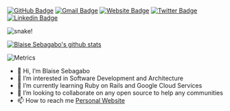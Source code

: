 [![GitHub Badge](https://img.shields.io/badge/-@blaiseAI-%23181717?style=flat&logo=github)](https://github.com/blaiseAI) [![Gmail Badge](https://img.shields.io/badge/-blaise@hellothe.re-c14438?style=flat&logo=Gmail&logoColor=white&link=mailto:blaise@hellothe.re)](mailto:blaise@hellothe.re) [![Website Badge](https://img.shields.io/website?color=0ab9e6&style=flat&up_message=seblaise.dev&url=http%3A%2F%2Fseblaise.dev%2F)](https://seblaise.dev) [![Twitter Badge](https://img.shields.io/badge/-@BlaiseSebagabo-1ca0f1?style=flat&labelColor=1ca0f1&logo=twitter&logoColor=white&link=https://twitter.com/BlaiseSebagabo)](https://twitter.com/BlaiseSebagabo) [![Linkedin Badge](https://img.shields.io/badge/-@blaise94-blue?style=flat&logo=Linkedin&logoColor=white&link=https://www.linkedin.com/in/blaise94/)](https://www.linkedin.com/in/blaise94/)

<picture>
 <source media="(prefers-color-scheme: dark)" srcset="https://raw.githubusercontent.com/blaiseAI/blaiseAI/output/github-contribution-grid-snake-dark.svg">
 <img alt="snake!" src="https://raw.githubusercontent.com/blaiseAI/suren-atoyan/output/github-contribution-grid-snake-light.svg">
</picture>


[![Blaise Sebagabo's github stats](https://github-readme-stats.vercel.app/api?username=blaiseAI&show_icons=true&theme=tokyonight&include_all_commits=true&count_private=true&hide=issues,contribs)](https://github.com/anuraghazra/github-readme-stats)

![Metrics](https://metrics.lecoq.io/blaiseAI?template=classic&lines=1&isocalendar=1&base=header%2C%20activity%2C%20community%2C%20repositories%2C%20metadata&base.indepth=false&base.hireable=false&base.skip=false&isocalendar=false&isocalendar.duration=full-year&lines=false&lines.sections=base&lines.repositories.limit=4&lines.history.limit=1&config.timezone=America%2FEdmonton)

- 👋 Hi, I’m Blaise Sebagabo
- 👀 I’m interested in Software Development and Architecture
- 🌱 I’m currently learning Ruby on Rails and Google Cloud Services
- 💞️ I’m looking to collaborate on any open source to help any communities
- 📫 How to reach me [Personal Website](seblaise.dev)

<!---
blaiseAI/blaiseAI is a ✨ special ✨ repository because its `README.md` (this file) appears on your GitHub profile.
You can click the Preview link to take a look at your changes.
--->
